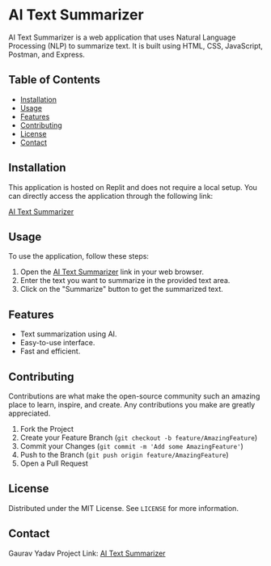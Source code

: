 

# AI Text Summarizer

AI Text Summarizer is a web application that uses Natural Language Processing (NLP) to summarize text. It is built using HTML, CSS, JavaScript, Postman, and Express.

## Table of Contents

- [Installation](#installation)
- [Usage](#usage)
- [Features](#features)
- [Contributing](#contributing)
- [License](#license)
- [Contact](#contact)

## Installation

This application is hosted on Replit and does not require a local setup. You can directly access the application through the following link:

[AI Text Summarizer](https://replit.com/@gauravyadav7403/AI-Text-Summarizer-App-Starter-Template)

## Usage

To use the application, follow these steps:

1. Open the [AI Text Summarizer](https://replit.com/@gauravyadav7403/AI-Text-Summarizer-App-Starter-Template) link in your web browser.
2. Enter the text you want to summarize in the provided text area.
3. Click on the "Summarize" button to get the summarized text.

## Features

- Text summarization using AI.
- Easy-to-use interface.
- Fast and efficient.

## Contributing

Contributions are what make the open-source community such an amazing place to learn, inspire, and create. Any contributions you make are greatly appreciated.

1. Fork the Project
2. Create your Feature Branch (`git checkout -b feature/AmazingFeature`)
3. Commit your Changes (`git commit -m 'Add some AmazingFeature'`)
4. Push to the Branch (`git push origin feature/AmazingFeature`)
5. Open a Pull Request

## License

Distributed under the MIT License. See `LICENSE` for more information.

## Contact

Gaurav Yadav 
Project Link: [AI Text Summarizer](https://replit.com/@gauravyadav7403/AI-Text-Summarizer-App-Starter-Template)


